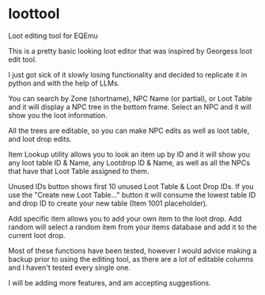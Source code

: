 # loottool
Loot editing tool for EQEmu

This is a pretty basic looking loot editor that was inspired by Georgess loot edit tool.  

I just got sick of it slowly losing functionality and decided to replicate it in python and with the help of LLMs.

You can search by Zone (shortname), NPC Name (or partial), or Loot Table and it will display a NPC tree in the bottom frame.  Select an NPC and it will show you the loot information.

All the trees are editable, so you can make NPC edits as well as loot table, and loot drop edits.

Item Lookup utility allows you to look an item up by ID and it will show you any loot table ID & Name, any Lootdrop ID & Name, as well as all the NPCs that have that Loot Table assigned to them.

Unused IDs button shows first 10 unused Loot Table & Loot Drop IDs.  If you use the "Create new Loot Table..." button it will consume the lowest table ID and drop ID to create your new table (Item 1001 placeholder).

Add specific item allows you to add your own item to the loot drop.  Add random will select a random item from your items database and add it to the current loot drop.

Most of these functions have been tested, however I would advice making a backup prior to using the editing tool, as there are a lot of editable columns and I haven't tested every single one.

I will be adding more features, and am accepting suggestions.
